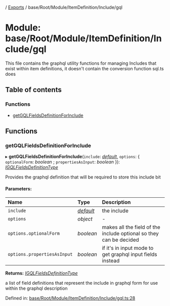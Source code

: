 [](../README.md) / [Exports](../modules.md) / base/Root/Module/ItemDefinition/Include/gql

# Module: base/Root/Module/ItemDefinition/Include/gql

This file contains the graphql utility functions for managing
Includes that exist within item definitions, it doesn't contain
the conversion function sql.ts does

## Table of contents

### Functions

- [getGQLFieldsDefinitionForInclude](base_root_module_itemdefinition_include_gql.md#getgqlfieldsdefinitionforinclude)

## Functions

### getGQLFieldsDefinitionForInclude

▸ **getGQLFieldsDefinitionForInclude**(`include`: [*default*](../classes/base_root_module_itemdefinition_include.default.md), `options`: { `optionalForm`: *boolean* ; `propertiesAsInput`: *boolean*  }): [*IGQLFieldsDefinitionType*](../interfaces/base_root_gql.igqlfieldsdefinitiontype.md)

Provides the graphql definition that will be required to store
this include bit

#### Parameters:

Name | Type | Description |
:------ | :------ | :------ |
`include` | [*default*](../classes/base_root_module_itemdefinition_include.default.md) | the include   |
`options` | *object* | - |
`options.optionalForm` | *boolean* | makes all the field of the include optional so they can be decided   |
`options.propertiesAsInput` | *boolean* | if it's in input mode to get graphql input fields instead   |

**Returns:** [*IGQLFieldsDefinitionType*](../interfaces/base_root_gql.igqlfieldsdefinitiontype.md)

a list of field definitions that represent the include in graphql form
for use within the graphql description

Defined in: [base/Root/Module/ItemDefinition/Include/gql.ts:28](https://github.com/onzag/itemize/blob/0e9b128c/base/Root/Module/ItemDefinition/Include/gql.ts#L28)
